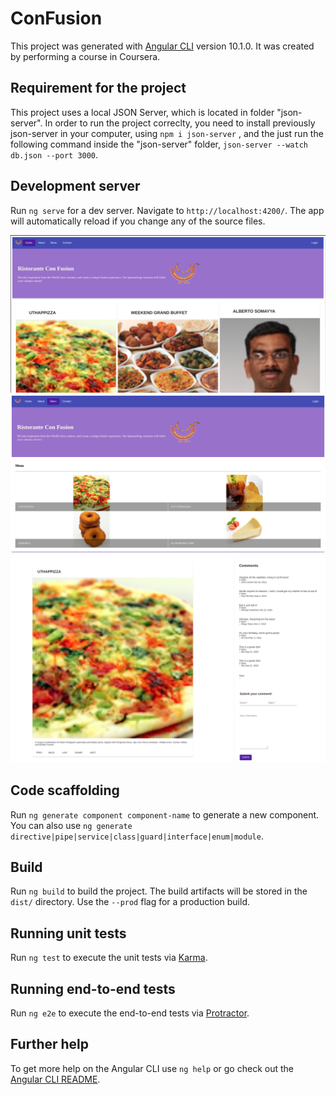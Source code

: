 # ConFusion

This project was generated with [Angular CLI](https://github.com/angular/angular-cli) version 10.1.0. 
It was created by performing a course in Coursera.

## Requirement for the project

This project uses a local JSON Server, which is located in folder "json-server". In order to run the project correclty, you need to install previously json-server in your computer, using `npm i json-server` , and the just run the following command inside the "json-server" folder, `json-server --watch db.json --port 3000`.

## Development server

Run `ng serve` for a dev server. Navigate to `http://localhost:4200/`. The app will automatically reload if you change any of the source files.

![Homepage](./src/assets/images/home.png)
![Selection](./src/assets/images/menu.png)
![Filtering](./src/assets/images/detail.png)

## Code scaffolding

Run `ng generate component component-name` to generate a new component. You can also use `ng generate directive|pipe|service|class|guard|interface|enum|module`.

## Build

Run `ng build` to build the project. The build artifacts will be stored in the `dist/` directory. Use the `--prod` flag for a production build.

## Running unit tests

Run `ng test` to execute the unit tests via [Karma](https://karma-runner.github.io).

## Running end-to-end tests

Run `ng e2e` to execute the end-to-end tests via [Protractor](http://www.protractortest.org/).

## Further help

To get more help on the Angular CLI use `ng help` or go check out the [Angular CLI README](https://github.com/angular/angular-cli/blob/master/README.md).
